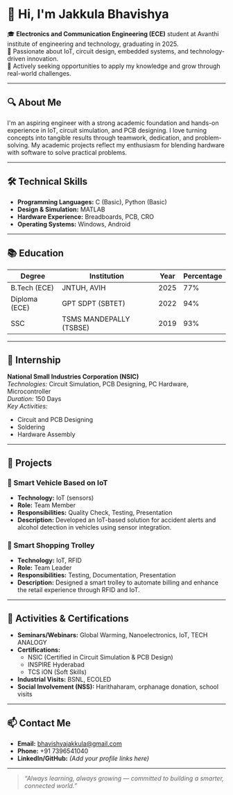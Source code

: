 # 👋 Hi, I'm Jakkula Bhavishya

🎓 **Electronics and Communication Engineering (ECE)** student at Avanthi institute of engineering and technology, graduating in 2025.  
🔧 Passionate about IoT, circuit design, embedded systems, and technology-driven innovation.  
🚀 Actively seeking opportunities to apply my knowledge and grow through real-world challenges.

---

## 🔍 About Me

I'm an aspiring engineer with a strong academic foundation and hands-on experience in IoT, circuit simulation, and PCB designing. I love turning concepts into tangible results through teamwork, dedication, and problem-solving. My academic projects reflect my enthusiasm for blending hardware with software to solve practical problems.

---

## 🛠️ Technical Skills

- **Programming Languages:** C (Basic), Python (Basic)  
- **Design & Simulation:** MATLAB  
- **Hardware Experience:** Breadboards, PCB, CRO  
- **Operating Systems:** Windows, Android  

---

## 📚 Education

| Degree     | Institution                     | Year  | Percentage |
|------------|----------------------------------|-------|-------------|
| B.Tech (ECE) | JNTUH, AVIH                     | 2025  | 77%         |
| Diploma (ECE) | GPT SDPT (SBTET)               | 2022  | 94%         |
| SSC         | TSMS MANDEPALLY (TSBSE)         | 2019  | 93%         |

---

## 💼 Internship

**National Small Industries Corporation (NSIC)**  
*Technologies:* Circuit Simulation, PCB Designing, PC Hardware, Microcontroller  
*Duration:* 150 Days  
*Key Activities:*  
- Circuit and PCB Designing  
- Soldering  
- Hardware Assembly

---

## 🚀 Projects

### 📌 Smart Vehicle Based on IoT
- **Technology:** IoT (sensors)  
- **Role:** Team Member  
- **Responsibilities:** Quality Check, Testing, Presentation  
- **Description:** Developed an IoT-based solution for accident alerts and alcohol detection in vehicles using sensor integration.

### 📌 Smart Shopping Trolley
- **Technology:** IoT, RFID  
- **Role:** Team Leader  
- **Responsibilities:** Testing, Documentation, Presentation  
- **Description:** Designed a smart trolley to automate billing and enhance the retail experience through RFID and IoT.

---

## 📢 Activities & Certifications

- **Seminars/Webinars:** Global Warming, Nanoelectronics, IoT, TECH ANALOGY  
- **Certifications:**  
  - NSIC (Certified in Circuit Simulation & PCB Design)  
  - INSPIRE Hyderabad  
  - TCS iON (Soft Skills)  
- **Industrial Visits:** BSNL, ECOLED  
- **Social Involvement (NSS):** Harithaharam, orphanage donation, school visits

---

## 📫 Contact Me

- **Email:** bhavishyajakkula@gmail.com  
- **Phone:** +91 7396541040  
- **LinkedIn/GitHub:** *(Add your profile links here)*

---

> _“Always learning, always growing — committed to building a smarter, connected world.”_
